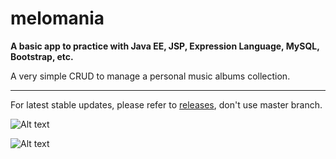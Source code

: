 # melomania

**A basic app to practice with Java EE, JSP, Expression Language, MySQL, Bootstrap, etc.**

A very simple CRUD to manage a personal music albums collection.

---

For latest stable updates, please refer to [releases](https://github.com/gromflomite/melomania/releases), don't use master branch.


![Alt text](https://i.imgur.com/QMFERPl.png "Album collection screenshot")

![Alt text](https://i.imgur.com/4d7srMV.png "New album form screenshot")


